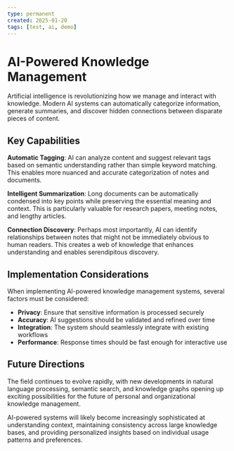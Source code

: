 ```yaml
---
type: permanent
created: 2025-01-20
tags: [test, ai, demo]
---
```


# AI-Powered Knowledge Management

Artificial intelligence is revolutionizing how we manage and interact with knowledge. Modern AI systems can automatically categorize information, generate summaries, and discover hidden connections between disparate pieces of content.

## Key Capabilities

**Automatic Tagging**: AI can analyze content and suggest relevant tags based on semantic understanding rather than simple keyword matching. This enables more nuanced and accurate categorization of notes and documents.

**Intelligent Summarization**: Long documents can be automatically condensed into key points while preserving the essential meaning and context. This is particularly valuable for research papers, meeting notes, and lengthy articles.

**Connection Discovery**: Perhaps most importantly, AI can identify relationships between notes that might not be immediately obvious to human readers. This creates a web of knowledge that enhances understanding and enables serendipitous discovery.

## Implementation Considerations

When implementing AI-powered knowledge management systems, several factors must be considered:

- **Privacy**: Ensure that sensitive information is processed securely
- **Accuracy**: AI suggestions should be validated and refined over time
- **Integration**: The system should seamlessly integrate with existing workflows
- **Performance**: Response times should be fast enough for interactive use

## Future Directions

The field continues to evolve rapidly, with new developments in natural language processing, semantic search, and knowledge graphs opening up exciting possibilities for the future of personal and organizational knowledge management.

AI-powered systems will likely become increasingly sophisticated at understanding context, maintaining consistency across large knowledge bases, and providing personalized insights based on individual usage patterns and preferences.
